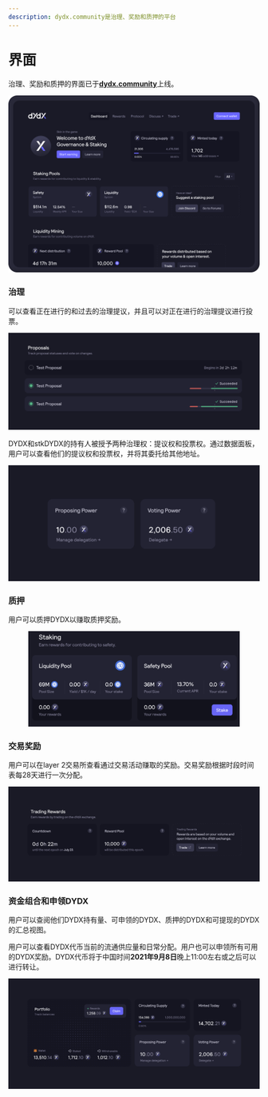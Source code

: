 ```yaml
---
description: dydx.community是治理、奖励和质押的平台
---
```


# 界面

治理、奖励和质押的界面已于[**dydx.community**](https://dydx.community)上线。

![赚取并申领奖励，或对提议进行投票](../.gitbook/assets/4.1-landing-page-interface.png)

### 治理

可以查看正在进行的和过去的治理提议，并且可以对正在进行的治理提议进行投票。

![跟踪提议状况和变更的投票](../.gitbook/assets/4.2-track-proposals.png)

DYDX和stkDYDX的持有人被授予两种治理权：提议权和投票权。通过数据面板，用户可以查看他们的提议权和投票权，并将其委托给其他地址。

![委托您的提议权和投票权](../.gitbook/assets/4.3-delegate-voting.png)

### 质押

用户可以质押DYDX以赚取质押奖励。

<figure><img src="../.gitbook/assets/interface-staking.png" alt=""><figcaption></figcaption></figure>

### 交易奖励

用户可以在layer 2交易所查看通过交易活动赚取的奖励。交易奖励根据时段时间表每28天进行一次分配。

![交易以获得奖励](../.gitbook/assets/4.5-trade-to-rewards.png)

### 资金组合和申领DYDX

用户可以查阅他们DYDX持有量、可申领的DYDX、质押的DYDX和可提现的DYDX的汇总视图。

用户可以查看DYDX代币当前的流通供应量和日常分配。用户也可以申领所有可用的DYDX奖励。DYDX代币将于中国时间**2021年9月8日**晚上11:00左右或之后可以进行转让。

![申领奖励](../.gitbook/assets/4.6-claim-rewards.png)
